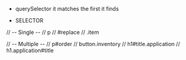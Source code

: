 * querySelector it matches the first it finds

* SELECTOR

// -- Single --
// p
// #replace
// .item

// -- Multiple --
// p#order
// button.inventory
// h1#title.application
// h1.application#title
